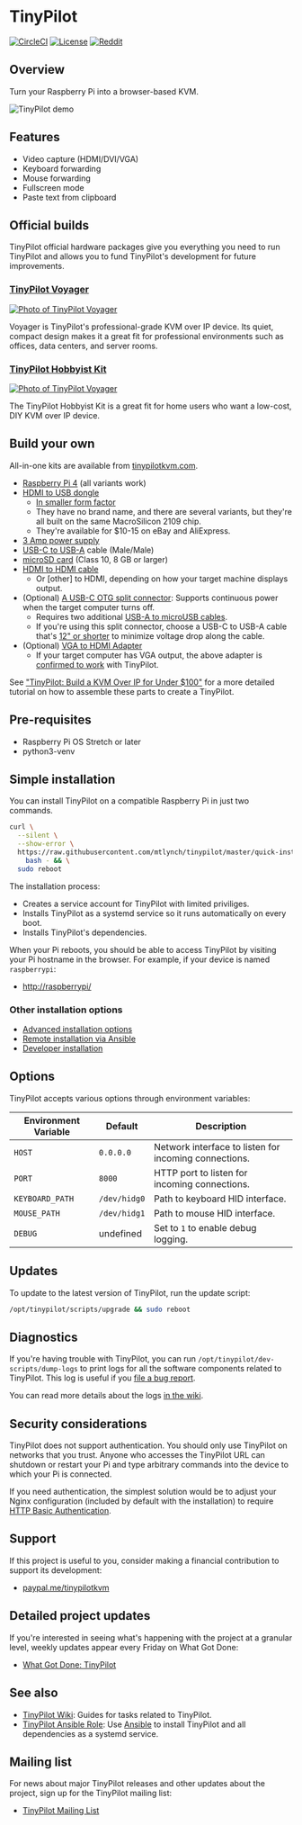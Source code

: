 # TinyPilot

[![CircleCI](https://circleci.com/gh/mtlynch/tinypilot.svg?style=svg)](https://circleci.com/gh/mtlynch/tinypilot) [![License](http://img.shields.io/:license-mit-blue.svg?style=flat-square)](LICENSE) [![Reddit](https://img.shields.io/badge/reddit-join-orange?logo=reddit)](https://www.reddit.com/r/tinypilot)

## Overview

Turn your Raspberry Pi into a browser-based KVM.

![TinyPilot demo](https://raw.githubusercontent.com/mtlynch/tinypilot/master/readme-assets/demo.gif)

## Features

* Video capture (HDMI/DVI/VGA)
* Keyboard forwarding
* Mouse forwarding
* Fullscreen mode
* Paste text from clipboard

## Official builds

TinyPilot official hardware packages give you everything you need to run TinyPilot and allows you to fund TinyPilot's development for future improvements.

### [TinyPilot Voyager](https://tinypilotkvm.com/product/tinypilot-voyager)

[![Photo of TinyPilot Voyager](https://raw.githubusercontent.com/mtlynch/tinypilot/master/readme-assets/voyager-side-cables.jpg)](https://tinypilotkvm.com/product/tinypilot-voyager)

Voyager is TinyPilot's professional-grade KVM over IP device. Its quiet, compact design makes it a great fit for professional environments such as offices, data centers, and server rooms.

### [TinyPilot Hobbyist Kit](https://tinypilotkvm.com/product/tinypilot-hobbyist-kit)

[![Photo of TinyPilot Voyager](https://raw.githubusercontent.com/mtlynch/tinypilot/master/readme-assets/hobbyist-kit.jpg)](https://tinypilotkvm.com/product/tinypilot-hobbyist-kit)

The TinyPilot Hobbyist Kit is a great fit for home users who want a low-cost, DIY KVM over IP device.

## Build your own

All-in-one kits are available from [tinypilotkvm.com](https://tinypilotkvm.com/order).

* [Raspberry Pi 4](https://www.amazon.com/dp/B07TD42S27) (all variants work)
* [HDMI to USB dongle](https://www.amazon.com/dp/B0899YQ6M2/)
  * [In smaller form factor](https://www.amazon.com/dp/B08B4J2XXF/)
  * They have no brand name, and there are several variants, but they're all built on the same MacroSilicon 2109 chip.
  * They're available for $10-15 on eBay and AliExpress.
* [3 Amp power supply](https://smile.amazon.com/gp/product/B01ASXBY62/)
* [USB-C to USB-A](https://www.amazon.com/dp/B01GGKYN0A/) cable (Male/Male)
* [microSD card](https://www.amazon.com/dp/B073K14CVB/) (Class 10, 8 GB or larger)
* [HDMI to HDMI cable](https://www.amazon.com/dp/B014I8SSD0/)
  * Or \[other\] to HDMI, depending on how your target machine displays output.
* (Optional) [A USB-C OTG split connector](https://tinypilotkvm.com/product/tinypilot-power-connector): Supports continuous power when the target computer turns off.
  * Requires two additional [USB-A to microUSB cables](https://www.amazon.com/dp/B01JPDTZXK/).
  * If you're using this split connector, choose a USB-C to USB-A cable that's [12" or shorter](https://amzn.to/3hayLOJ) to minimize voltage drop along the cable.
* (Optional) [VGA to HDMI Adapter](https://www.amazon.com/dp/B07121Y1Z3/)
  * If your target computer has VGA output, the above adapter is [confirmed to work](https://github.com/mtlynch/tinypilot/issues/76#issuecomment-664736402) with TinyPilot.

See ["TinyPilot: Build a KVM Over IP for Under $100"](https://mtlynch.io/tinypilot/#how-to-build-your-own-tinypilot) for a more detailed tutorial on how to assemble these parts to create a TinyPilot.

## Pre-requisites

* Raspberry Pi OS Stretch or later
* python3-venv

## Simple installation

You can install TinyPilot on a compatible Raspberry Pi in just two commands.

```bash
curl \
  --silent \
  --show-error \
  https://raw.githubusercontent.com/mtlynch/tinypilot/master/quick-install | \
    bash - && \
  sudo reboot
```

The installation process:

* Creates a service account for TinyPilot with limited priviliges.
* Installs TinyPilot as a systemd service so it runs automatically on every boot.
* Installs TinyPilot's dependencies.

When your Pi reboots, you should be able to access TinyPilot by visiting your Pi hostname in the browser. For example, if your device is named `raspberrypi`:

* [http://raspberrypi/](http://raspberrypi/)

### Other installation options

* [Advanced installation options](https://github.com/mtlynch/tinypilot/wiki/Installation-Options#advanced-installation)
* [Remote installation via Ansible](https://github.com/mtlynch/tinypilot/wiki/Installation-Options#remote-installation)
* [Developer installation](https://github.com/mtlynch/tinypilot/wiki/Installation-Options#developer-installation)

## Options

TinyPilot accepts various options through environment variables:

| Environment Variable | Default      | Description |
|----------------------|--------------|-------------|
| `HOST`               | `0.0.0.0`    | Network interface to listen for incoming connections. |
| `PORT`               | `8000`       | HTTP port to listen for incoming connections. |
| `KEYBOARD_PATH`      | `/dev/hidg0` | Path to keyboard HID interface. |
| `MOUSE_PATH`         | `/dev/hidg1` | Path to mouse HID interface. |
| `DEBUG`              | undefined    | Set to `1` to enable debug logging. |

## Updates

To update to the latest version of TinyPilot, run the update script:

```bash
/opt/tinypilot/scripts/upgrade && sudo reboot
```

## Diagnostics

If you're having trouble with TinyPilot, you can run `/opt/tinypilot/dev-scripts/dump-logs` to print logs for all the software components related to TinyPilot. This log is useful if you [file a bug report](https://github.com/mtlynch/tinypilot/issues/new?assignees=&labels=&template=bug_report.md&title=).

You can read more details about the logs [in the wiki](https://github.com/mtlynch/tinypilot/wiki/Troubleshooting-and-Diagnostics).

## Security considerations

TinyPilot does not support authentication. You should only use TinyPilot on networks that you trust. Anyone who accesses the TinyPilot URL can shutdown or restart your Pi and type arbitrary commands into the device to which your Pi is connected.

If you need authentication, the simplest solution would be to adjust your Nginx configuration (included by default with the installation) to require [HTTP Basic Authentication](https://docs.nginx.com/nginx/admin-guide/security-controls/configuring-http-basic-authentication/).

## Support

If this project is useful to you, consider making a financial contribution to support its development:

* [paypal.me/tinypilotkvm](https://paypal.me/tinypilotkvm)

## Detailed project updates

If you're interested in seeing what's happening with the project at a granular level, weekly updates appear every Friday on What Got Done:

* [What Got Done: TinyPilot](https://whatgotdone.com/michael/project/tinypilot)

## See also

* [TinyPilot Wiki](https://github.com/mtlynch/tinypilot/wiki): Guides for tasks related to TinyPilot.
* [TinyPilot Ansible Role](https://github.com/mtlynch/ansible-role-tinypilot): Use [Ansible](https://docs.ansible.com/ansible/latest/index.html) to install TinyPilot and all dependencies as a systemd service.

## Mailing list

For news about major TinyPilot releases and other updates about the project, sign up for the TinyPilot mailing list:

* [TinyPilot Mailing List](https://tinypilotkvm.com/about)

